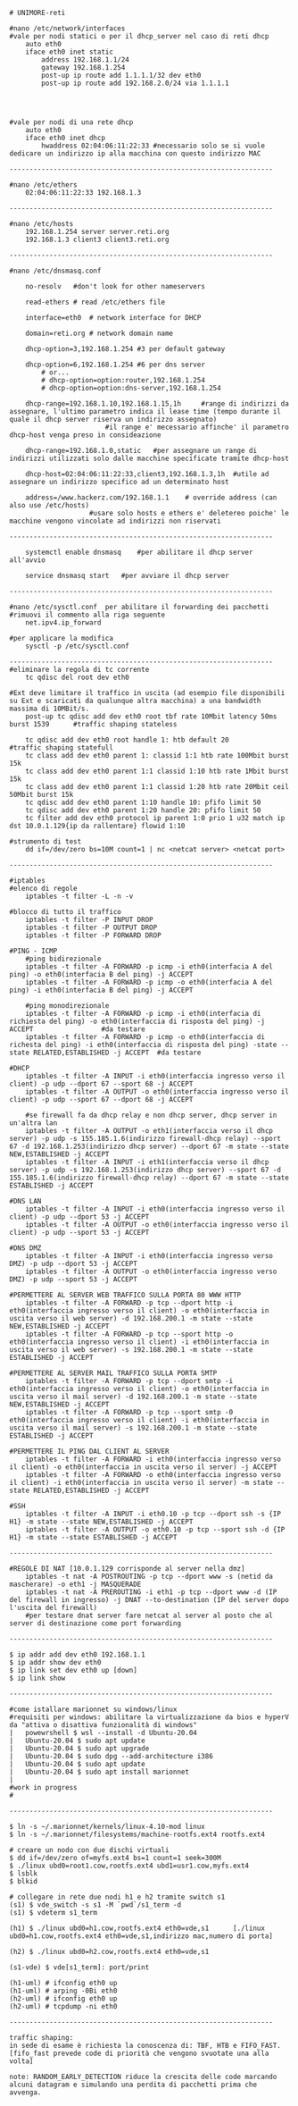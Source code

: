	# UNIMORE-reti
	
	#nano /etc/network/interfaces
	#vale per nodi statici o per il dhcp_server nel caso di reti dhcp
		auto eth0
		iface eth0 inet static
			address 192.168.1.1/24
			gateway 192.168.1.254	
			post-up ip route add 1.1.1.1/32 dev eth0
			post-up ip route add 192.168.2.0/24 via 1.1.1.1
		
			


	#vale per nodi di una rete dhcp
		auto eth0
		iface eth0 inet dhcp
			hwaddress 02:04:06:11:22:33	#necessario solo se si vuole dedicare un indirizzo ip alla macchina con questo indirizzo MAC
	
	------------------------------------------------------------------
	
	#nano /etc/ethers
		02:04:06:11:22:33 192.168.1.3
	
	------------------------------------------------------------------
	
	#nano /etc/hosts
		192.168.1.254 server server.reti.org
		192.168.1.3 client3 client3.reti.org
		
	------------------------------------------------------------------
	
	#nano /etc/dnsmasq.conf
	
		no-resolv	#don't look for other nameservers
		
		read-ethers	# read /etc/ethers file
		
		interface=eth0	# network interface for DHCP
		
		domain=reti.org	# network domain name
		
		dhcp-option=3,192.168.1.254	#3 per default gateway
	
		dhcp-option=6,192.168.1.254	#6 per dns server
			# or...
			# dhcp-option=option:router,192.168.1.254
			# dhcp-option=option:dns-server,192.168.1.254
		
		dhcp-range=192.168.1.10,192.168.1.15,1h		#range di indirizzi da assegnare, l'ultimo parametro indica il lease time (tempo durante il quale il dhcp server riserva un indirizzo assegnato)
							#il range e' mecessario affinche' il parametro dhcp-host venga preso in consideazione
		
		dhcp-range=192.168.1.0,static	#per assegnare un range di indirizzi utilizzati solo dalle macchine specificate tramite dhcp-host
		
		dhcp-host=02:04:06:11:22:33,client3,192.168.1.3,1h	#utile ad assegnare un indirizzo specifico ad un determinato host
		
		address=/www.hackerz.com/192.168.1.1	# override address (can also use /etc/hosts)
						#usare solo hosts e ethers e' deletereo poiche' le macchine vengono vincolate ad indirizzi non riservati
						
	------------------------------------------------------------------		
						
		systemctl enable dnsmasq	#per abilitare il dhcp server all'avvio

		service dnsmasq start	#per avviare il dhcp server

	------------------------------------------------------------------
		
	#nano /etc/sysctl.conf	per abilitare il forwarding dei pacchetti
	#rimuovi il commento alla riga seguente
		net.ipv4.ip_forward
		
	#per applicare la modifica
		sysctl -p /etc/sysctl.conf	
		
	------------------------------------------------------------------
	#eliminare la regola di tc corrente
		tc qdisc del root dev eth0
	
	#Ext deve limitare il traffico in uscita (ad esempio file disponibili su Ext e scaricati da qualunque altra macchina) a una bandwidth massima di 10MBit/s.
		post-up tc qdisc add dev eth0 root tbf rate 10Mbit latency 50ms burst 1539		#traffic shaping stateless
		
		tc qdisc add dev eth0 root handle 1: htb default 20					#traffic shaping statefull
		tc class add dev eth0 parent 1: classid 1:1 htb rate 100Mbit burst 15k
		tc class add dev eth0 parent 1:1 classid 1:10 htb rate 1Mbit burst 15k
		tc class add dev eth0 parent 1:1 classid 1:20 htb rate 20Mbit ceil 50Mbit burst 15k
		tc qdisc add dev eth0 parent 1:10 handle 10: pfifo limit 50
		tc qdisc add dev eth0 parent 1:20 handle 20: pfifo limit 50
		tc filter add dev eth0 protocol ip parent 1:0 prio 1 u32 match ip dst 10.0.1.129{ip da rallentare} flowid 1:10
	
	#strumento di test
		dd if=/dev/zero bs=10M count=1 | nc <netcat server> <netcat port>
		
	------------------------------------------------------------------
	
	#iptables
	#elenco di regole
		iptables -t filter -L -n -v
	
	#blocco di tutto il traffico
		iptables -t filter -P INPUT DROP
		iptables -t filter -P OUTPUT DROP
		iptables -t filter -P FORWARD DROP
		
	#PING - ICMP
		#ping bidirezionale
		iptables -t filter -A FORWARD -p icmp -i eth0(interfacia A del ping) -o eth0(interfacia B del ping) -j ACCEPT
		iptables -t filter -A FORWARD -p icmp -o eth0(interfacia A del ping) -i eth0(interfacia B del ping) -j ACCEPT
		
		#ping monodirezionale
		iptables -t filter -A FORWARD -p icmp -i eth0(interfacia di richiesta del ping) -o eth0(interfaccia di risposta del ping) -j ACCEPT					#da testare
		iptables -t filter -A FORWARD -p icmp -o eth0(interfaccia di richesta del ping) -i eth0(interfaccia di risposta del ping) -state --state RELATED,ESTABLISHED -j ACCEPT	#da testare
	
	#DHCP
		iptables -t filter -A INPUT -i eth0(interfaccia ingresso verso il client) -p udp --dport 67 --sport 68 -j ACCEPT
		iptables -t filter -A OUTPUT -o eth0(interfaccia ingresso verso il client) -p udp --sport 67 --dport 68 -j ACCEPT
		
		#se firewall fa da dhcp relay e non dhcp server, dhcp server in un'altra lan
		iptables -t filter -A OUTPUT -o eth1(interfaccia verso il dhcp server) -p udp -s 155.185.1.6(indirizzo firewall-dhcp relay) --sport 67 -d 192.168.1.253(indirizzo dhcp server) --dport 67 -m state --state NEW,ESTABLISHED -j ACCEPT
		iptables -t filter -A INPUT -i eth1(interfaccia verso il dhcp server) -p udp -s 192.168.1.253(indirizzo dhcp server) --sport 67 -d 155.185.1.6(indirizzo firewall-dhcp relay) --dport 67 -m state --state ESTABLISHED -j ACCEPT
	
	#DNS LAN
		iptables -t filter -A INPUT -i eth0(interfaccia ingresso verso il client) -p udp --dport 53 -j ACCEPT
		iptables -t filter -A OUTPUT -o eth0(interfaccia ingresso verso il client) -p udp --sport 53 -j ACCEPT
	
	#DNS DMZ
		iptables -t filter -A INPUT -i eth0(interfaccia ingresso verso DMZ) -p udp --dport 53 -j ACCEPT
		iptables -t filter -A OUTPUT -o eth0(interfaccia ingresso verso DMZ) -p udp --sport 53 -j ACCEPT
	
	#PERMETTERE AL SERVER WEB TRAFFICO SULLA PORTA 80 WWW HTTP
		iptables -t filter -A FORWARD -p tcp --dport http -i eth0(interfaccia ingresso verso il client) -o eth0(interfaccia in uscita verso il web server) -d 192.168.200.1 -m state --state NEW,ESTABLISHED -j ACCEPT
		iptables -t filter -A FORWARD -p tcp --sport http -o eth0(interfaccia ingresso verso il client) -i eth0(interfaccia in uscita verso il web server) -s 192.168.200.1 -m state --state ESTABLISHED -j ACCEPT
	
	#PERMETTERE AL SERVER MAIL TRAFFICO SULLA PORTA SMTP
		iptables -t filter -A FORWARD -p tcp --dport smtp -i eth0(interfaccia ingresso verso il client) -o eth0(interfaccia in uscita verso il mail server) -d 192.168.200.1 -m state --state NEW,ESTABLISHED -j ACCEPT
		iptables -t filter -A FORWARD -p tcp --sport smtp -0 eth0(interfaccia ingresso verso il client) -i eth0(interfaccia in uscita verso il mail server) -s 192.168.200.1 -m state --state ESTABLISHED -j ACCEPT
	
	#PERMETTERE IL PING DAL CLIENT AL SERVER
		iptables -t filter -A FORWARD -i eth0(interfaccia ingresso verso il client) -o eth0(interfaccia in uscita verso il server) -j ACCEPT
		iptables -t filter -A FORWARD -o eth0(interfaccia ingresso verso il client) -i eth0(interfaccia in uscita verso il server) -m state --state RELATED,ESTABLISHED -j ACCEPT
	
	#SSH
		iptables -t filter -A INPUT -i eth0.10 -p tcp --dport ssh -s {IP H1} -m state --state NEW,ESTABLISHED -j ACCEPT
		iptables -t filter -A OUTPUT -o eth0.10 -p tcp --sport ssh -d {IP H1} -m state --state ESTABLISHED -j ACCEPT

	------------------------------------------------------------------
	
	#REGOLE DI NAT [10.0.1.129 corrisponde al server nella dmz]
		iptables -t nat -A POSTROUTING -p tcp --dport www -s (netid da mascherare) -o eth1 -j MASQUERADE
		iptables -t nat -A PREROUTING -i eth1 -p tcp --dport www -d (IP del firewall in ingresso) -j DNAT --to-destination (IP del server dopo l'uscita del firewall)
		#per testare dnat server fare netcat al server al posto che al server di destinazione come port forwarding

	------------------------------------------------------------------
		
	$ ip addr add dev eth0 192.168.1.1
	$ ip addr show dev eth0
	$ ip link set dev eth0 up [down]
	$ ip link show
	
	------------------------------------------------------------------
	
	#come istallare marionnet su windows/linux
	#requisiti per windows: abilitare la virtualizzazione da bios e hyperV da "attiva o disattiva funzionalità di windows"
	|	powewrshell $ wsl --install -d Ubuntu-20.04
	|	Ubuntu-20.04 $ sudo apt update
	|	Ubuntu-20.04 $ sudo apt upgrade
	|	Ubuntu-20.04 $ sudo dpg --add-architecture i386
	|	Ubuntu-20.04 $ sudo apt update
	|	Ubuntu-20.04 $ sudo apt install marionnet
	|	
	#work in progress
	#
	
	------------------------------------------------------------------

 	$ ln -s ~/.marionnet/kernels/linux-4.10-mod linux
 	$ ln -s ~/.marionnet/filesystems/machine-rootfs.ext4 rootfs.ext4

	# creare un nodo con due dischi virtuali
 	$ dd if=/dev/zero of=myfs.ext4 bs=1 count=1 seek=300M
 	$ ./linux ubd0=root1.cow,rootfs.ext4 ubd1=usr1.cow,myfs.ext4
 	$ lsblk
 	$ blkid
  
	# collegare in rete due nodi h1 e h2 tramite switch s1
 	(s1) $ vde_switch -s s1 -M `pwd`/s1_term -d
 	(s1) $ vdeterm s1_term
 	
 	(h1) $ ./linux ubd0=h1.cow,rootfs.ext4 eth0=vde,s1		[./linux ubd0=h1.cow,rootfs.ext4 eth0=vde,s1,indirizzo mac,numero di porta]
 	
 	(h2) $ ./linux ubd0=h2.cow,rootfs.ext4 eth0=vde,s1
		
 	(s1-vde) $ vde[s1_term]: port/print
 	
 	(h1-uml) # ifconfig eth0 up
 	(h1-uml) # arping -0Bi eth0
 	(h2-uml) # ifconfig eth0 up
 	(h2-uml) # tcpdump -ni eth0
	
	------------------------------------------------------------------
	
	traffic shaping:
	in sede di esame è richiesta la conoscenza di: TBF, HTB e FIFO_FAST.
	[fifo_fast prevede code di priorità che vengono svuotate una alla volta]
	
	note: RANDOM_EARLY_DETECTION riduce la crescita delle code marcando alcuni datagram e simulando una perdita di pacchetti prima che avvenga.
